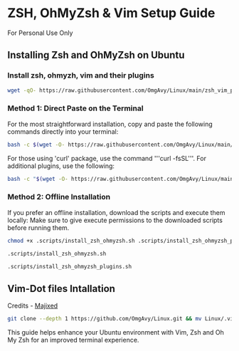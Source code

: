 # ZSH, OhMyZsh & Vim Setup Guide
For Personal Use Only

## Installing Zsh and OhMyZsh on Ubuntu
### Install zsh, ohmyzh, vim and their plugins 
```bash
wget -qO- https://raw.githubusercontent.com/OmgAvy/Linux/main/zsh_vim_plugins.sh | bash
```


### **Method 1**: Direct Paste on the Terminal
For the most straightforward installation, copy and paste the following commands directly into your terminal:
```bash
bash -c $(wget -O- https://raw.githubusercontent.com/OmgAvy/Linux/main/.scripts/install_zsh_ohmyzsh.sh)
```
For those using 'curl' package, use the command '''curl -fsSL'''. 
For additional plugins, use the following:

```bash
bash -c "$(wget -O- https://raw.githubusercontent.com/OmgAvy/Linux/main/.scripts/install_zsh_ohmyzsh_plugins.sh)"
```


### **Method 2**: Offline Installation
If you prefer an offline installation, download the scripts and execute them locally:
Make sure to give execute permissions to the downloaded scripts before running them. 
```bash
chmod +x .scripts/install_zsh_ohmyzsh.sh .scripts/install_zsh_ohmyzsh_plugins.sh
```
```bash
.scripts/install_zsh_ohmyzsh.sh
```

```bash
.scripts/install_zsh_ohmyzsh_plugins.sh
```

## Vim-Dot files Intallation 
Credits - [Majixed](https://github.com/Majixed/vim-dotfiles)
```bash
git clone --depth 1 https://github.com/OmgAvy/Linux.git && mv Linux/.vim ~/ && rm -rf Linux
```

This guide helps enhance your Ubuntu environment with Vim, Zsh and Oh My Zsh for an improved terminal experience.
